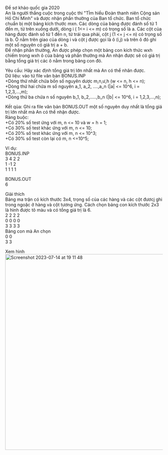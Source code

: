 Đề sơ khảo quốc gia 2020 <br/>
An là người thắng cuộc trong cuộc thi "TÌm hiểu Đoàn thanh niên Cộng sản Hồ Chí Mình" và được nhận phần thưởng của Ban tổ chức. Ban tổ chức chuẩn bị một bảng kích thước mxn. Các dòng của bảng được đánh số từ 1 đến m, từ trên xuống dưới, dòng i ( 1<= i <= m) có trọng số là a. Các cột của hàng được đánh số từ 1 đến n, từ trái qua phải, cột j (1 <= j <= n) có trọng số là b. Ô nằm trên giao của dòng i và cột j được gọi là ô (i,j) và trên ô đó ghi một số nguyên có giá trị a + b.<br/>
Để nhận phần thưởng, An được phép chọn một bảng con kích thức wxh chiếm trong wxh ô của bảng và phần thưởng mà An nhận được sẽ có giá trị bằng tổng giá trị các ô nằm trong bảng con đó.<br/>

Yêu cầu: Hãy xác định tổng giá trị lớn nhất mà An có thể nhân được.<br/>
Dữ liệu: vào từ file văn bản BONUS.INP<br/>
+Dòng thứ nhất chứa bốn số nguyên dược m,n,ư,h (w <= n, h <= n);<br/>
+Dòng thứ hai chứa m số nguyên a_1, a_2, ....,a_n (|a| <= 10^6, i = 1,2,3,...,m);<br/>
+Dòng thứ ba chứa n số nguyên b_1, b_2,.....,b_n (|b| <= 10^6, i = 1,2,3,...,n);<br/>

Kết qủa: Ghi ra file văn bản BONUS.OUT một số nguyên duy nhất là tổng giá trị lớn nhất mà An có thể nhận được.<br/>
Ràng buộc:<br/>
+Có 20% số test ứng với m, n <= 10 và w = h = 1;<br/>
+Có 30% số test khác ứng với m, n <= 10;<br/>
+Có 20% số test khác ứng với m, n <= 10^3;<br/>
+Có 30% số test còn lại có m, n <=10^5;<br/>

Ví dụ: <br/>
BONUS.INP <br/>
3 4 2 2 <br/>
1 -1 2 <br/>
1 1 1 1<br/>

BONUS.OUT<br/>
6 <br/>

Giải thích<br/>
Bảng ma trận có kích thước 3x4, trọng số của các hàng và các cột đươcj ghi trong ngoặc ở hàng và cột tương ứng. Cách chọn bảng con kích thước 2x3 là hình được tô màu và có tổng giá trị là 6.<br/>
2 2 2 2<br/>
0 0 0 0<br/>
3 3 3 3<br/>
Bảng con mà An chọn<br/>
0 0<br/>
3 3<br/>

Xem hình <br/>
<img width="627" alt="Screenshot 2023-07-14 at 19 11 48" src="https://github.com/aerovfx/Fullstack4kid/assets/109997053/39a2826e-b188-4f13-8abc-d6b7d5532b8f">

